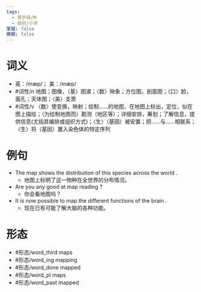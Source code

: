 ```yaml
---
tags:
  - 首字母/M
  - 级别/小学
掌握: false
模糊: false
---
```

# 词义
- 英：/mæp/； 美：/mæp/
- #词性/n  地图；图像，〈基〉图谱；〈数〉映象；方位图，剖面图；〈口〉脸，面孔；天体图；〈美〉支票
- #词性/v  〈数〉使变换，映射；绘制……的地图，在地图上标出，定位，似在图上描绘；（为绘制地图而）勘测（地区等）；详细安排，筹划；了解信息，提供信息(尤指其编排或组织方式)；〈生〉（基因）被安置；把……与……相联系；〈生〉将（基因）置入染色体的特定序列
# 例句
- The map shows the distribution of this species across the world .
	- 地图上标明了这一物种在全世界的分布情况。
- Are you any good at map reading ?
	- 你会看地图吗？
- It is now possible to map the different functions of the brain .
	- 现在已有可能了解大脑的各种功能。
# 形态
- #形态/word_third maps
- #形态/word_ing mapping
- #形态/word_done mapped
- #形态/word_pl maps
- #形态/word_past mapped
